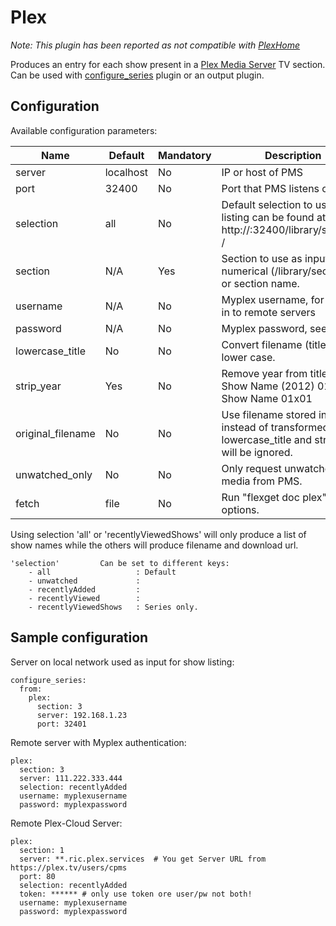 # Plex
*Note: This plugin has been reported as not compatible with [PlexHome](https://blog.plex.tv/2014/11/20/introducing-plex-home/)*

Produces an entry for each show present in a  [Plex Media Server](http://www.plexapp.com) TV section. Can be used with [configure_series](/Plugins/configure_series) plugin or an output plugin.

## Configuration
Available configuration parameters:

| Name | Default | Mandatory | Description |
| --- | --- | --- | --- |
| server | localhost | No | IP or host of PMS |
| port | 32400 | No | Port that PMS listens on |
| selection | all | No | Default selection to use, listing can be found at http://<yourplexserver>:32400/library/sections/<section>/ |
| section | N/A | Yes | Section to use as input, numerical (/library/sections/<num>) or section name. |
| username | N/A | No | Myplex username, for logging in to remote servers |
| password | N/A | No | Myplex password, see above |
| lowercase_title | No | No | Convert filename (title) to lower case. |
| strip_year | Yes | No | Remove year from title, ex: Show Name (2012) 01x01 => Show Name 01x01 |
| original_filename | No | No | Use filename stored in PMS instead of transformed name. lowercase_title and strip_year will be ignored. |
| unwatched_only | No | No | Only request unwatched media from PMS. |
| fetch | file | No | Run "flexget doc plex" for options. |
Using selection 'all' or 'recentlyViewedShows' will only produce a list of show names while the others will produce filename and download url.

    'selection'         Can be set to different keys:
        - all                   : Default
        - unwatched             :
        - recentlyAdded         :
        - recentlyViewed        :
        - recentlyViewedShows   : Series only.


## Sample configuration
Server on local network used as input for show listing:
```
configure_series:
  from:
    plex:
      section: 3
      server: 192.168.1.23
      port: 32401
```

Remote server with Myplex authentication:
```
plex:
  section: 3
  server: 111.222.333.444
  selection: recentlyAdded
  username: myplexusername
  password: myplexpassword
```

Remote Plex-Cloud Server:
```
plex:
  section: 1
  server: **.ric.plex.services  # You get Server URL from https://plex.tv/users/cpms
  port: 80
  selection: recentlyAdded
  token: ****** # only use token ore user/pw not both!
  username: myplexusername
  password: myplexpassword
```

